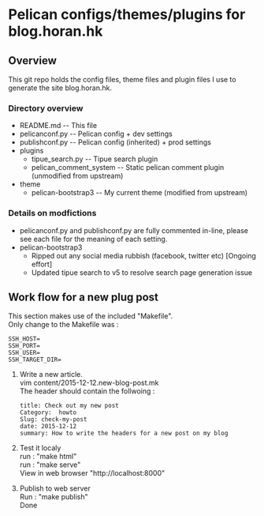 # Pelican configs/themes/plugins for blog.horan.hk

## Overview

This git repo holds the config files, theme files and plugin files I use to generate the site blog.horan.hk.

### Directory overview


* README.md -- This file
* pelicanconf.py -- Pelican config + dev settings
* publishconf.py -- Pelican config (inherited) + prod settings
* plugins
  * tipue_search.py -- Tipue search plugin
  * pelican_comment_system -- Static pelican comment plugin (unmodified from upstream)
* theme
  * pelican-bootstrap3 -- My current theme (modified from upstream)

### Details on modfictions

* pelicanconf.py and publishconf.py are fully commented in-line, please see each file for the meaning of each setting.
* pelican-bootstrap3
  * Ripped out any social media rubbish (facebook, twitter etc) [Ongoing effort]
  * Updated tipue search to v5 to resolve search page generation issue

## Work flow for a new plug post
This section makes use of the included "Makefile".     
Only change to the Makefile was :   
```
SSH_HOST=
SSH_PORT=
SSH_USER=
SSH_TARGET_DIR=
```


1) Write a new article.     
   vim content/2015-12-12.new-blog-post.mk      
   The header should contain the follwoing :     
   ```
   title: Check out my new post
   Category:  howto
   Slug: check-my-post
   date: 2015-12-12
   summary: How to write the headers for a new post on my blog
   ```
2) Test it localy     
  run : "make html"     
  run : "make serve"    
  View in web browser "http://localhost:8000"    
  
3) Publish to web server    
  Run : "make publish"   
  Done   

